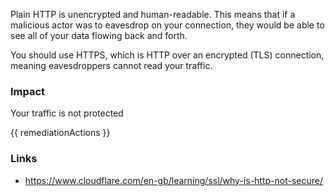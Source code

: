 
Plain HTTP is unencrypted and human-readable. This means that if a malicious actor was to eavesdrop on your connection, they would be able to see all of your data flowing back and forth.

You should use HTTPS, which is HTTP over an encrypted (TLS) connection, meaning eavesdroppers cannot read your traffic.

### Impact
Your traffic is not protected

<!-- DO NOT CHANGE -->
{{ remediationActions }}

### Links
- https://www.cloudflare.com/en-gb/learning/ssl/why-is-http-not-secure/
        